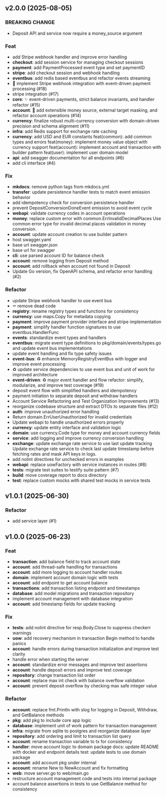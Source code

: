 ## v2.0.0 (2025-08-05)

### BREAKING CHANGE

- Deposit API and service now require a money_source argument

### Feat

- add Stripe webhook handler and improve error handling
- **checkout**: add session service for managing checkout sessions
- **payment**: add PaymentProcessed event type and set paymentID
- **stripe**: add checkout session and webhook handling
- **eventbus**: add redis based eventbus and refactor events streaming
- 🎯 implement Stripe webhook integration with event-driven payment processing (#18)
- stripe integration (#17)
- **core**: ✨ event-driven payments, strict balance invariants, and handler refactor (#15)
- **account**: 🎉 add extensible money source, external target masking, and refactor account operations (#14)
- **currency**: finalize robust multi-currency conversion with domain-driven precision and schema alignment (#11)
- **infra**: add Redis support for exchange rate caching
- **currency**: add USD and EUR constants
feat(common): add common types and errors
feat(money): implement money value object with currency support
feat(account): implement account and transaction with builder pattern
feat(user): implement user domain model
- **api**: add swagger documentation for all endpoints (#6)
- add cli interface  (#4)

### Fix

- **mkdocs**: remove python tags from mkdocs.yml
- **transfer**: update persistence handler tests to match event emission behavior
- add idempotency check for conversion persistence handler
- prevent DepositConversionDoneEvent emission to avoid event cycle
- **webapi**: validate currency codes in account operations
- **money**: replace custom error with common.ErrInvalidDecimalPlaces
Use common error type for invalid decimal places validation in money conversion.
- **account**: update account creation to use builder pattern
- host swagger.yaml
- base url swagger.json
- base url for swagger
- **cli**: use parsed account ID for balance check
- **account**: remove logging from Deposit method
- **account**: add rollback when account not found in Deposit
- Update Go version, fix OpenAPI schema, and refactor error handling (#2)

### Refactor

- update Stripe webhook handler to use event bus
- ⚰️ remove dead code
- **registry**: rename registry types and functions for consistency
- **currency**: use maps.Copy for metadata copying
- **payment**: improve payment provider interface and stripe implementation
- **payment**: simplify handler function signatures to use eventbus.HandlerFunc
- **events**: standardize event types and handlers
- **eventbus**: migrate event type definitions to pkg/domain/events/types.go and update event bus implementations
- update event handling and fix type safety issues
- **event-bus**: ♻️ enhance MemoryRegistryEventBus with logger and improve event processing
- ♻️ update service dependencies to use event bus and unit of work for improved architecture
- **event-driven**: ♻️ major event handler and flow refactor: simplify, modularize, and improve test coverage (#19)
- deposit event flow with simplified handlers and idempotency
- payment initiation to separate deposit and withdraw handlers
- Account Service Refactoring and Test Organization Improvements (#13)
- reorganize codebase structure and extract DTOs to separate files (#12)
- **auth**: improve unauthorized error handling
- Return domain.ErrUserUnauthorized for invalid credentials
- Update webapi to handle unauthorized errors properly
- **currency**: update entity interface and validation logic
- **domain**: use currency.Code type for money and account currency fields
- **service**: add logging and improve currency conversion handling
- **exchange**: update exchange rate service to use last update tracking
Update exchange rate service to check last update timestamp before fetching rates and mask API keys in logs.
- add nolint directives for unchecked errors in examples
- **webapi**: replace uowFactory with service instances in routes (#8)
- **tests**: migrate test suites to testify suite pattern (#7)
- **build**: move coverage report to docs directory
- **test**: replace custom mocks with shared test mocks in service tests

## v1.0.1 (2025-06-30)

### Refactor

- add service layer (#1)

## v1.0.0 (2025-06-23)

### Feat

- **transaction**: add balance field to track account state
- **account**: add thread-safe handling for transactions
- **account**: add more logging to account handler routes
- **domain**: implement account domain logic with tests
- **account**: add endpoint to get account balance
- **transactions**: add transaction listing endpoint and timestamps
- **database**: add model migrations and transaction repository
- implement account management with database integration
- **account**: add timestamp fields for update tracking

### Fix

- **tests**: add nolint directive for resp.Body.Close to suppress checkerr warnings
- **uow**: add recovery mechanism in transaction Begin method to handle panics
- **account**: handle errors during transaction initialization and improve test clarity
- handle error when starting the server
- **account**: standardize error messages and improve test assertions
- **account**: handle deposit errors and improve test coverage
- **repository**: change transaction list order
- **account**: replace max int check with balance overflow validation
- **account**: prevent deposit overflow by checking max safe integer value

### Refactor

- **account**: replace fmt.Println with slog for logging in Deposit, Withdraw, and GetBalance methods
- **pkg**: add pkg to include core app logic
- **database**: implement unit of work pattern for transaction management
- **infra**: migrate from sqlite to postgres and reorganize database layer
- **repository**: add ordering and limit to transaction list query
- **account**: rename transaction variable to tx for consistency
- **handler**: move account logic to domain package
docs: update README with docker and endpoint details
test: update tests to use domain package
- **account**: add account pkg under internal
- **account**: rename New to NewAccount and fix formatting
- **web**: move server.go to web/main.go
- restructure account management code and tests into internal package
- account balance assertions in tests to use GetBalance method for consistency
